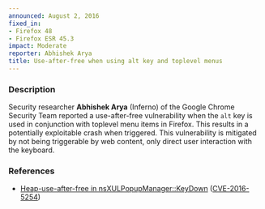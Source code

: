 ```yaml
---
announced: August 2, 2016
fixed_in:
- Firefox 48
- Firefox ESR 45.3
impact: Moderate
reporter: Abhishek Arya
title: Use-after-free when using alt key and toplevel menus
---
```


<h3>Description</h3>

<p>Security researcher <strong>Abhishek Arya</strong> (Inferno) of the Google
Chrome Security Team reported a use-after-free vulnerability when the <code>alt</code> key
is used in conjunction with toplevel menu items in Firefox. This results in a potentially
exploitable crash when triggered. This vulnerability is mitigated by not being triggerable
by web content, only direct user interaction with the keyboard.
</p>

<h3>References</h3>

<ul>
  <li><a href="https://bugzilla.mozilla.org/show_bug.cgi?id=1266963">
       Heap-use-after-free in nsXULPopupManager::KeyDown</a>
(<a href="http://cve.mitre.org/cgi-bin/cvename.cgi?name=CVE-2016-5254"
class="ex-ref">CVE-2016-5254</a>)</li>
</ul>

